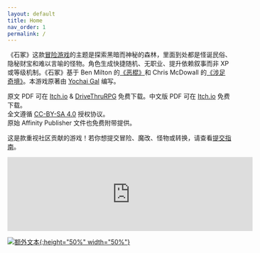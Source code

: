 ```yaml
---
layout: default
title: Home
nav_order: 1
permalink: /
---
```


《石冢》这款[冒险游戏](http://questingblog.com/adventure-game-vs-osr)的主题是探索黑暗而神秘的森林，里面到处都是怪诞民俗、隐秘财宝和难以言喻的怪物。角色生成快捷随机、无职业、提升依赖叙事而非 XP 或等级机制。《石冢》基于 Ben Milton 的[《恶棍》](https://www.drivethrurpg.com/product/250888/Knave)和 Chris McDowall 的[《涉足奇境》](https://chrismcdee.itch.io/electric-bastionland)。本游戏原著由 [Yochai Gal](https://newschoolrevolution.com) 编写。

原文 PDF 可在 [Itch.io](https://yochaigal.itch.io/cairn) & [DriveThruRPG](https://www.drivethrurpg.com/product/330809/Cairn) 免费下载。中文版 PDF 可在 [Itch.io](https://zznoah.itch.io/cairn-chs) 免费下载。  
全文遵循 [CC-BY-SA 4.0](https://creativecommons.org/licenses/by-sa/4.0/) 授权协议。  
原始 Affinity Publisher 文件也免费附带提供。

这是款重视社区贡献的游戏！若你想提交冒险、魔改、怪物或转换，请查看[提交指南](/submissions/submission-guide)。

<p></p>

<iframe frameborder="0" src="https://itch.io/embed/2435157?bg_color=222&amp;fg_color=fff" width="552" height="167"><a href="https://zznoah.itch.io/cairn-chs">石冢（Cairn）中文版 by ZzNoah</a></iframe>

[![额外文本](/img/cairn-cn.svg "点击放大"){:height="50%" width="50%"}](/img/cairn.svg)

